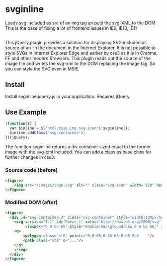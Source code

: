 # svginline
Loads svg included as src of an img tag an puts the svg-XML to the DOM. This is the base of fixing a lot of frontend issues in IE9, IE10, IE11

##
This jQuery plugin provides a solution for displaying SVG included as source of an <img /> in the document in the Internet Explorer.
It is not possible to style SVGs in Internet Explorer Edge and earlier by css3 as it is in Chrome, FF and other modern Browsers.
This plugin reads out the source of the image file and writes the svg-xml to the DOM replacing the image tag. So you can style the SVG even in MSIE.

## Install
Install svginline.jquery.js in your application. 
Requires jQuery.
 
## Use Example

```javascript
(function($) {
  var $inline = $('html.msie img.svg-icon').svginline();
  $inline.addClass('svg-container');
})(jQuery);
```

The function svginline returns a div container sized equal to the former image with the svg-xml included. 
You can add a class as base class for further changes in css3.

### Source code (before)

```html
<figure>
    <img src="/images/logo.svg" alt="" class="svg-icon" width="120" height="80"/>
</figure>
```


### Modified DOM (after)

```html
<figure>
  <div id="svg-container-2" class="svg-container" style="width:120px;height:80px;">
    <svg version="1.1" id="Ebene_1" xmlns="http://www.w3.org/2000/svg" xmlns:xlink="http://www.w3.org/1999/xlink" x="0px" y="0px"
    	 viewBox="0 0 68 68" style="enable-background:new 0 0 68 68;" xml:space="preserve">
    <g>
    	<polygon class="st0" points="0,0 68,0 68,68 0,68 0,0 	"/>
    	<path class="st1" d="..."/>
    </g>
    </svg>
  </div>
</figure>
```


